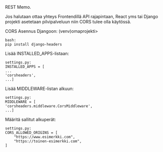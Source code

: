 REST Memo.

Jos halutaan ottaa yhteys Frontendillä API rajapintaan, React yms tai Django projekti asetetaan pilvipalveluun niin CORS tulee olla käytössä.

CORS Asennus Djangoon: (venv)omaprojekti>

    bash:
    pip install django-headers

Lisää INSTALLED_APPS-listaan:

    settings.py:
    INSTALLED_APPS = [
    ...
    'corsheaders',
    ...]

Lisää MIDDLEWARE-listan alkuun:

    settings.py:
    MIDDLEWARE = [
    'corsheaders.middleware.CorsMiddleware',
    ...]

Määritä sallitut alkuperät:

    settings.py:
    CORS_ALLOWED_ORIGINS = [
        "https://www.esimerkki.com",
        "https://toinen-esimerkki.com",
    ]

